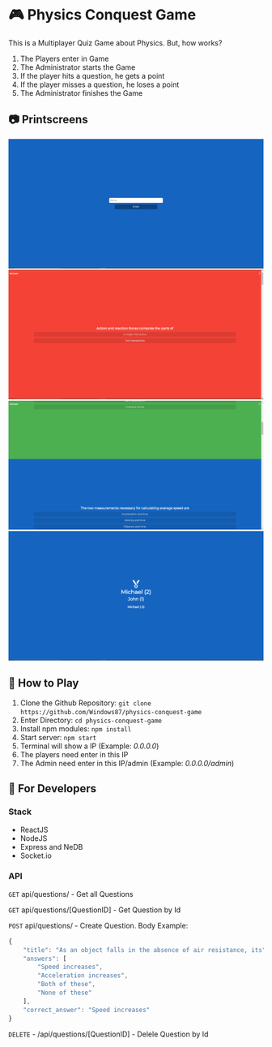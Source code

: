# :video_game: Physics Conquest Game

This is a Multiplayer Quiz Game about Physics. But, how works? 

1. The Players enter in Game
2. The Administrator starts the Game
3. If the player hits a question, he gets a point
4. If the player misses a question, he loses a point
5. The Administrator finishes the Game

## :camera: Printscreens
<img src="https://raw.githubusercontent.com/Windows87/physics-conquest-game/master/printscreens/ps1.png">
<img src="https://raw.githubusercontent.com/Windows87/physics-conquest-game/master/printscreens/ps2.png">
<img src="https://raw.githubusercontent.com/Windows87/physics-conquest-game/master/printscreens/ps4.png">
<img src="https://raw.githubusercontent.com/Windows87/physics-conquest-game/master/printscreens/ps3.png">

## :wrench: How to Play
1. Clone the Github Repository: ``` git clone https://github.com/Windows87/physics-conquest-game ```
2. Enter Directory: ``` cd physics-conquest-game ```
3. Install npm modules: ``` npm install ```
4. Start server: ``` npm start ```
5. Terminal will show a IP (Example: *0.0.0.0*)
6. The players need enter in this IP
7. The Admin need enter in this IP/admin (Example: *0.0.0.0/admin*)

## :construction_worker: For Developers
### Stack
- ReactJS
- NodeJS
- Express and NeDB
- Socket.io

### API
```GET``` api/questions/ - Get all Questions

```GET``` api/questions/[QuestionID] - Get Question by Id

```POST``` api/questions/ - Create Question. Body Example:
```javascript
{
	"title": "As an object falls in the absence of air resistance, its",
	"answers": [
		"Speed increases",
		"Acceleration increases",
		"Both of these",
		"None of these"
	],
	"correct_answer": "Speed increases"
}
```

```DELETE``` - /api/questions/[QuestionID] - Delele Question by Id
